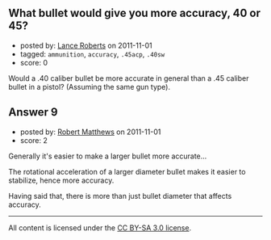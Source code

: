## What bullet would give you more accuracy, 40 or 45?

- posted by: [Lance Roberts](https://stackexchange.com/users/-1/35-lance-roberts) on 2011-11-01
- tagged: `ammunition`, `accuracy`, `.45acp`, `.40sw`
- score: 0

Would a .40 caliber bullet be more accurate in general than a .45 caliber bullet in a pistol? (Assuming the same gun type).



## Answer 9

- posted by: [Robert Matthews](https://stackexchange.com/users/-1/27-robert-matthews) on 2011-11-01
- score: 2

Generally it's easier to make a larger bullet more accurate...

The rotational acceleration of a larger diameter bullet makes it easier to stabilize, hence more accuracy.

Having said that, there is more than just bullet diameter that affects accuracy.




---

All content is licensed under the [CC BY-SA 3.0 license](https://creativecommons.org/licenses/by-sa/3.0/).
